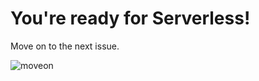 # You're ready for Serverless!

Move on to the next issue.

![moveon](https://media.giphy.com/media/xXflsa7VrvT7gGzNFN/giphy.gif)
